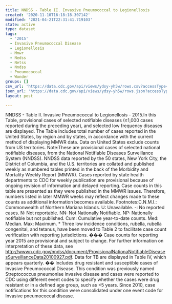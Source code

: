 ```yaml
---
title: NNDSS - Table II. Invasive Pneumococcal to Legionellosis
created: '2020-11-10T16:18:18.307142'
modified: '2021-04-21T22:31:41.719103'
state: active
type: dataset
tags:
  - '2015'
  - Invasive Pneumococcal Disease
  - Legionellosis
  - Mmwr
  - Nedss
  - Netss
  - Nndss
  - Pneumococcal
  - Wonder
groups: []
csv_url: 'https://data.cdc.gov/api/views/ydsy-yh5w/rows.csv?accessType=DOWNLOAD'
json_url: 'https://data.cdc.gov/api/views/ydsy-yh5w/rows.json?accessType=DOWNLOAD'
layout: post

---
```

NNDSS - Table II. Invasive Pneumococcal to Legionellosis - 2015.In this Table, provisional cases of selected notifiable diseases (≥1,000 cases reported during the preceding year), and selected low frequency diseases are displayed. The Table includes total number of cases reported in the United States, by region and by states, in accordance with the current method of displaying MMWR data.  Data on United States exclude counts from US territories. Note:These are provisional cases of selected national notifiable diseases, from the National Notifiable Diseases Surveillance System (NNDSS). NNDSS data reported by the 50 states, New York City, the District of Columbia, and the U.S. territories are collated and published weekly as numbered tables printed in the back of the Morbidity and Mortality Weekly Report (MMWR). Cases reported by state health departments to CDC for weekly publication are provisional because of ongoing revision of information and delayed reporting. Case counts in this table are presented as they were published in the MMWR issues. Therefore, numbers listed in later MMWR weeks may reflect changes made to these counts as additional information becomes available. Footnotes:C.N.M.I.: Commonwealth of Northern Mariana Islands. U: Unavailable.    -: No reported cases.    N: Not reportable.    NN: Not Nationally Notifiable.    NP: Nationally notifiable but not published.    Cum: Cumulative year-to-date counts.    Med: Median.    Max: Maximum. * Three low incidence conditions, rubella, rubella congenital, and tetanus, have been moved to Table 2 to facilitate case count verification with reporting jurisdictions. ��� Case counts for reporting year 2015 are provisional and subject to change. For further information on interpretation of these data, see http://wwwn.cdc.gov/nndss/document/ProvisionalNationaNotifiableDiseasesSurveillanceData20100927.pdf. Data for TB are displayed in Table IV, which appears quarterly. �� Includes drug resistant and susceptible cases of Invasive Pneumococcal Disease. This condition was previously named Streptococcus pneumoniae invasive disease and cases were reported to CDC using different event codes to specify whether the cases were drug resistant or in a defined age group, such as <5 years. Since 2010, case notifications for this condition were consolidated under one event code for Invasive pneumococcal disease.
